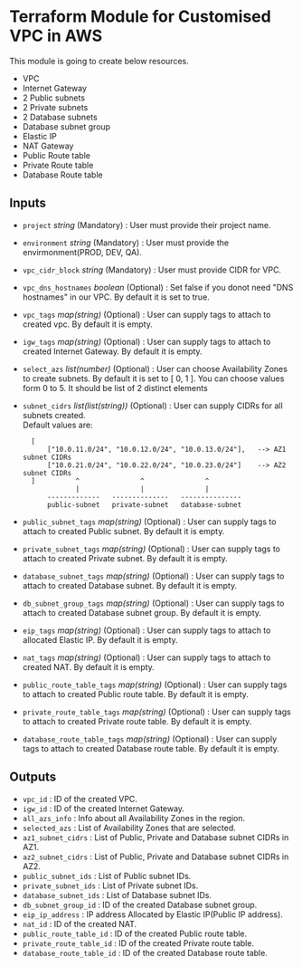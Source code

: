 # Terraform Module for Customised VPC in AWS

This module is going to create below resources.

* VPC
* Internet Gateway
* 2 Public subnets
* 2 Private subnets
* 2 Database subnets
* Database subnet group
* Elastic IP
* NAT Gateway
* Public Route table
* Private Route table
* Database Route table


## Inputs

* `project` *string* (Mandatory) : User must provide their project name.
* `environment` *string* (Mandatory) : User must provide the envirmonment(PROD, DEV, QA).
* `vpc_cidr_block` *string* (Mandatory) : User must provide CIDR for VPC.
* `vpc_dns_hostnames` *boolean* (Optional) : Set false if you donot need "DNS hostnames" in our VPC. By default it is set to true.
* `vpc_tags` *map(string)* (Optional) : User can supply tags to attach to created vpc. By default it is empty.
* `igw_tags` *map(string)* (Optional) : User can supply tags to attach to created Internet Gateway. By default it is empty.
* `select_azs` *list(number)* (Optional) : User can choose Availability Zones to create subnets. By default it is set to [ 0, 1 ]. You can choose values form 0 to 5. It should be list of 2 distinct elements
* `subnet_cidrs` *list(list(string))* (Optional) : User can supply CIDRs for all subnets created.  
    Default values are:

        [
            ["10.0.11.0/24", "10.0.12.0/24", "10.0.13.0/24"],   --> AZ1 subnet CIDRs
            ["10.0.21.0/24", "10.0.22.0/24", "10.0.23.0/24"]    --> AZ2 subnet CIDRs
        ]          ^               ^               ^
                   |               |               |
            -------------   --------------   ---------------
            public-subnet   private-subnet   database-subnet
* `public_subnet_tags` *map(string)* (Optional) : User can supply tags to attach to created Public subnet. By default it is empty.
* `private_subnet_tags` *map(string)* (Optional) : User can supply tags to attach to created Private subnet. By default it is empty.
* `database_subnet_tags` *map(string)* (Optional) : User can supply tags to attach to created Database subnet. By default it is empty.
* `db_subnet_group_tags` *map(string)* (Optional) : User can supply tags to attach to created Database subnet group. By default it is empty.
* `eip_tags` *map(string)* (Optional) : User can supply tags to attach to allocated Elastic IP. By default it is empty.
* `nat_tags` *map(string)* (Optional) : User can supply tags to attach to created NAT. By default it is empty.
* `public_route_table_tags` *map(string)* (Optional) : User can supply tags to attach to created Public route table. By default it is empty.
* `private_route_table_tags` *map(string)* (Optional) : User can supply tags to attach to created Private route table. By default it is empty.
* `database_route_table_tags` *map(string)* (Optional) : User can supply tags to attach to created Database route table. By default it is empty.

## Outputs

* `vpc_id` : ID of the created VPC.
* `igw_id` : ID of the created Internet Gateway.
* `all_azs_info` : Info about all Availability Zones in the region.
* `selected_azs` : List of Availability Zones that are selected.
* `az1_subnet_cidrs` : List of Public, Private and Database subnet CIDRs in AZ1.
* `az2_subnet_cidrs` : List of Public, Private and Database subnet CIDRs in AZ2.
* `public_subnet_ids` : List of Public subnet IDs.
* `private_subnet_ids` : List of Private subnet IDs.
* `database_subnet_ids` : List of Database subnet IDs.
* `db_subnet_group_id` : ID of the created Database subnet group.
* `eip_ip_address` : IP address Allocated by Elastic IP(Public IP address).
* `nat_id` : ID of the created NAT.
* `public_route_table_id` : ID of the created Public route table.
* `private_route_table_id` : ID of the created Private route table.
* `database_route_table_id` : ID of the created Database route table.